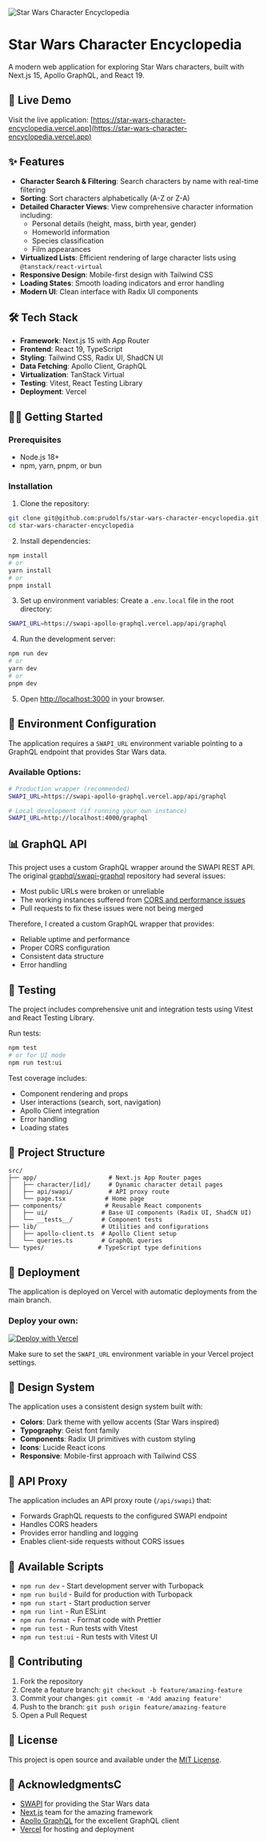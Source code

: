 ![Star Wars Character Encyclopedia](preview.gif)

# Star Wars Character Encyclopedia

A modern web application for exploring Star Wars characters, built with Next.js 15, Apollo GraphQL, and React 19.

## 🚀 Live Demo

Visit the live application: [https://star-wars-character-encyclopedia.vercel.app](https://star-wars-character-encyclopedia.vercel.app)

## ✨ Features

- **Character Search & Filtering**: Search characters by name with real-time filtering
- **Sorting**: Sort characters alphabetically (A-Z or Z-A)
- **Detailed Character Views**: View comprehensive character information including:
  - Personal details (height, mass, birth year, gender)
  - Homeworld information
  - Species classification
  - Film appearances
- **Virtualized Lists**: Efficient rendering of large character lists using `@tanstack/react-virtual`
- **Responsive Design**: Mobile-first design with Tailwind CSS
- **Loading States**: Smooth loading indicators and error handling
- **Modern UI**: Clean interface with Radix UI components

## 🛠 Tech Stack

- **Framework**: Next.js 15 with App Router
- **Frontend**: React 19, TypeScript
- **Styling**: Tailwind CSS, Radix UI, ShadCN UI
- **Data Fetching**: Apollo Client, GraphQL
- **Virtualization**: TanStack Virtual
- **Testing**: Vitest, React Testing Library
- **Deployment**: Vercel

## 🏃‍♂️ Getting Started

### Prerequisites

- Node.js 18+ 
- npm, yarn, pnpm, or bun

### Installation

1. Clone the repository:
```bash
git clone git@github.com:prudolfs/star-wars-character-encyclopedia.git
cd star-wars-character-encyclopedia
```

2. Install dependencies:
```bash
npm install
# or
yarn install
# or
pnpm install
```

3. Set up environment variables:
Create a `.env.local` file in the root directory:
```bash
SWAPI_URL=https://swapi-apollo-graphql.vercel.app/api/graphql
```

4. Run the development server:
```bash
npm run dev
# or
yarn dev
# or
pnpm dev
```

5. Open [http://localhost:3000](http://localhost:3000) in your browser.

## 🔧 Environment Configuration

The application requires a `SWAPI_URL` environment variable pointing to a GraphQL endpoint that provides Star Wars data.

### Available Options:
```bash
# Production wrapper (recommended)
SWAPI_URL=https://swapi-apollo-graphql.vercel.app/api/graphql

# Local development (if running your own instance)
SWAPI_URL=http://localhost:4000/graphql
```

## 📊 GraphQL API

This project uses a custom GraphQL wrapper around the SWAPI REST API. The original [graphql/swapi-graphql](https://github.com/graphql/swapi-graphql) repository had several issues:

- Most public URLs were broken or unreliable
- The working instances suffered from [CORS and performance issues](https://github.com/graphql/swapi-graphql/pull/243)
- Pull requests to fix these issues were not being merged

Therefore, I created a custom GraphQL wrapper that provides:
- Reliable uptime and performance
- Proper CORS configuration
- Consistent data structure
- Error handling

## 🧪 Testing

The project includes comprehensive unit and integration tests using Vitest and React Testing Library.

Run tests:
```bash
npm test
# or for UI mode
npm run test:ui
```

Test coverage includes:
- Component rendering and props
- User interactions (search, sort, navigation)
- Apollo Client integration
- Error handling
- Loading states

## 📁 Project Structure

```
src/
├── app/                    # Next.js App Router pages
│   ├── character/[id]/     # Dynamic character detail pages
│   ├── api/swapi/          # API proxy route
│   └── page.tsx           # Home page
├── components/            # Reusable React components
│   ├── ui/               # Base UI components (Radix UI, ShadCN UI)
│   └── __tests__/        # Component tests
├── lib/                  # Utilities and configurations
│   ├── apollo-client.ts  # Apollo Client setup
│   └── queries.ts        # GraphQL queries
└── types/               # TypeScript type definitions
```

## 🚀 Deployment

The application is deployed on Vercel with automatic deployments from the main branch.

### Deploy your own:

[![Deploy with Vercel](https://vercel.com/button)](https://vercel.com/new/clone?repository-url=https://github.com/your-username/star-wars-character-encyclopedia)

Make sure to set the `SWAPI_URL` environment variable in your Vercel project settings.

## 🎨 Design System

The application uses a consistent design system built with:
- **Colors**: Dark theme with yellow accents (Star Wars inspired)
- **Typography**: Geist font family
- **Components**: Radix UI primitives with custom styling
- **Icons**: Lucide React icons
- **Responsive**: Mobile-first approach with Tailwind CSS

## 🔄 API Proxy

The application includes an API proxy route (`/api/swapi`) that:
- Forwards GraphQL requests to the configured SWAPI endpoint
- Handles CORS headers
- Provides error handling and logging
- Enables client-side requests without CORS issues

## 📝 Available Scripts

- `npm run dev` - Start development server with Turbopack
- `npm run build` - Build for production with Turbopack
- `npm run start` - Start production server
- `npm run lint` - Run ESLint
- `npm run format` - Format code with Prettier
- `npm run test` - Run tests with Vitest
- `npm run test:ui` - Run tests with Vitest UI

## 🤝 Contributing

1. Fork the repository
2. Create a feature branch: `git checkout -b feature/amazing-feature`
3. Commit your changes: `git commit -m 'Add amazing feature'`
4. Push to the branch: `git push origin feature/amazing-feature`
5. Open a Pull Request

## 📄 License

This project is open source and available under the [MIT License](LICENSE).

## 🙏 AcknowledgmentsC

- [SWAPI](https://swapi.dev/) for providing the Star Wars data
- [Next.js](https://nextjs.org/) team for the amazing framework
- [Apollo GraphQL](https://www.apollographql.com/) for the excellent GraphQL client
- [Vercel](https://vercel.com/) for hosting and deployment
